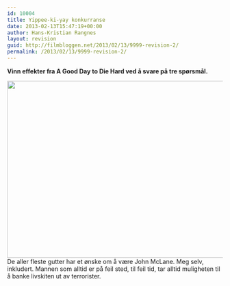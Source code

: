 ```yaml
---
id: 10004
title: Yippee-ki-yay konkurranse
date: 2013-02-13T15:47:19+00:00
author: Hans-Kristian Rangnes
layout: revision
guid: http://filmbloggen.net/2013/02/13/9999-revision-2/
permalink: /2013/02/13/9999-revision-2/
---
```

**Vinn effekter fra A Good Day to Die Hard ved å svare på tre spørsmål.<!--more-->**

  
<a href="http://filmbloggen.net/?attachment_id=10002" rel="attachment wp-att-10002"><img class="alignnone size-large wp-image-10002" src="http://filmbloggen.net/wp-content/uploads//2013/02/eurhjno25-620x413.jpg" alt="" width="620" height="413" /></a>  
De aller fleste gutter har et ønske om å være John McLane. Meg selv, inkludert. Mannen som alltid er på feil sted, til feil tid, tar alltid muligheten til å banke livskiten ut av terrorister.